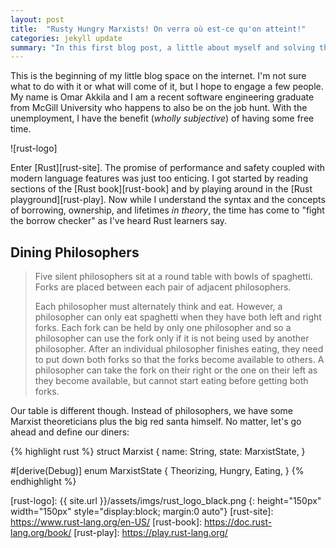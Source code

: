 ```yaml
---
layout: post
title:  "Rusty Hungry Marxists! On verra où est-ce qu'on atteint!"
categories: jekyll update
summary: "In this first blog post, a little about myself and solving the Dining Philosophers problem in Rust"
---
```


This is the beginning of my little blog space on the internet. I'm not sure what to do with it or what will come of it, but I hope to engage a few people. My name is Omar Akkila and I am a recent software engineering graduate from McGill University who happens to also be on the job hunt. With the unemployment, I have the benefit (_wholly subjective_) of having some free time.

![rust-logo]

Enter [Rust][rust-site]. The promise of performance and safety coupled with modern language features was just too enticing. I got started by reading sections of the [Rust book][rust-book] and by playing around in the [Rust playground][rust-play]. Now while I understand the syntax and the concepts of borrowing, ownership, and  lifetimes _in theory_, the time has come to "fight the borrow checker" as I've heard Rust learners say.

## Dining Philosophers

> Five silent philosophers sit at a round table with bowls of spaghetti. 
> Forks are placed between each pair of adjacent philosophers.
>
> Each philosopher must alternately think and eat. However, a philosopher can only eat spaghetti
> when they have both left and right forks. Each fork can be held by only one philosopher
> and so a philosopher can use the fork only if it is not being used by another philosopher.
> After an individual philosopher finishes eating, they need to put down both forks so that
> the forks become available to others. A philosopher can take the fork on their right or
> the one on their left as they become available, but cannot start eating before getting
> both forks.

Our table is different though. Instead of philosophers, we have some Marxist theoreticians plus the big red santa himself. No matter, let's go ahead and define our diners:

{% highlight rust %}
struct Marxist {
    name: String,
    state: MarxistState,
}

#[derive(Debug)]
enum MarxistState {
    Theorizing,
    Hungry,
    Eating,
}
{% endhighlight %}

[rust-logo]: {{ site.url }}/assets/imgs/rust_logo_black.png
{: height="150px" width="150px" style="display:block; margin:0 auto"}
[rust-site]: https://www.rust-lang.org/en-US/
[rust-book]: https://doc.rust-lang.org/book/
[rust-play]: https://play.rust-lang.org/
